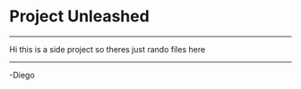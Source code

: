 # Project Unleashed

*******************

Hi this is a side project so theres just rando files here

*******************

-Diego
